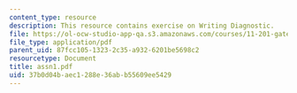 ```yaml
---
content_type: resource
description: This resource contains exercise on Writing Diagnostic.
file: https://ol-ocw-studio-app-qa.s3.amazonaws.com/courses/11-201-gateway-planning-action-fall-2005/37b0d04baec1288e36abb55609ee5429_assn1.pdf
file_type: application/pdf
parent_uid: 87fcc105-1323-2c35-a932-6201be5698c2
resourcetype: Document
title: assn1.pdf
uid: 37b0d04b-aec1-288e-36ab-b55609ee5429
---
```

